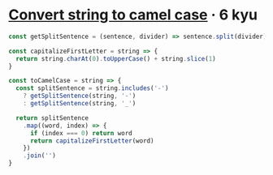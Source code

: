 # [Convert string to camel case](https://www.codewars.com/kata/517abf86da9663f1d2000003) · 6 kyu

```javascript
const getSplitSentence = (sentence, divider) => sentence.split(divider)

const capitalizeFirstLetter = string => {
  return string.charAt(0).toUpperCase() + string.slice(1)
}

const toCamelCase = string => {
  const splitSentence = string.includes('-')
    ? getSplitSentence(string, '-')
    : getSplitSentence(string, '_')

  return splitSentence
    .map((word, index) => {
      if (index === 0) return word
      return capitalizeFirstLetter(word)
    })
    .join('')
}
```
